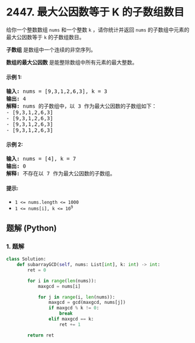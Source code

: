 # 2447. 最大公因数等于 K 的子数组数目
给你一个整数数组 `nums` 和一个整数 `k` ，请你统计并返回 `nums` 的子数组中元素的最大公因数等于 `k` 的子数组数目。

**子数组** 是数组中一个连续的非空序列。

**数组的最大公因数** 是能整除数组中所有元素的最大整数。

#### 示例 1:
<pre>
<strong>输入:</strong> nums = [9,3,1,2,6,3], k = 3
<strong>输出:</strong> 4
<strong>解释:</strong> nums 的子数组中，以 3 作为最大公因数的子数组如下：
- [9,3,1,2,6,3]
- [9,3,1,2,6,3]
- [9,3,1,2,6,3]
- [9,3,1,2,6,3]
</pre>

#### 示例 2:
<pre>
<strong>输入:</strong> nums = [4], k = 7
<strong>输出:</strong> 0
<strong>解释:</strong> 不存在以 7 作为最大公因数的子数组。
</pre>

#### 提示:
* `1 <= nums.length <= 1000`
* <code>1 <= nums[i], k <= 10<sup>9</sup></code>

## 题解 (Python)

### 1. 题解
```Python
class Solution:
    def subarrayGCD(self, nums: List[int], k: int) -> int:
        ret = 0

        for i in range(len(nums)):
            maxgcd = nums[i]

            for j in range(i, len(nums)):
                maxgcd = gcd(maxgcd, nums[j])
                if maxgcd % k != 0:
                    break
                elif maxgcd == k:
                    ret += 1

        return ret
```
